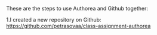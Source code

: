 These are the steps to use Authorea and Github together:

1.I created a new repository on Github:
https://github.com/petrasovaa/class-assignment-authorea
